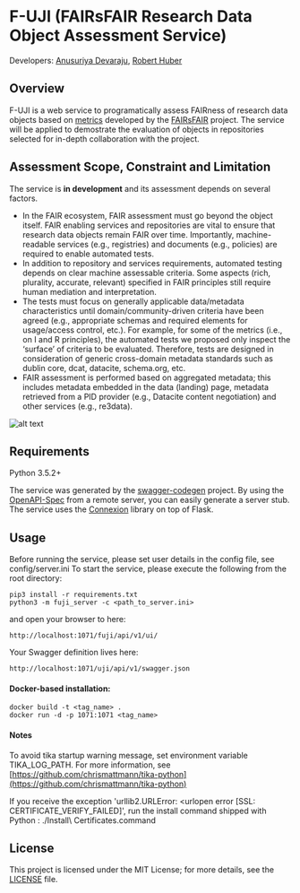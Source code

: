 # F-UJI (FAIRsFAIR Research Data Object Assessment Service)
Developers: [Anusuriya Devaraju](mailto:anusuriya.devaraju@googlemail.com), [Robert Huber](mailto:rhuber@marum.de)

## Overview
F-UJI is a web service to programatically assess FAIRness of research data objects based on [metrics](https://doi.org/10.5281/zenodo.3775793) developed by the [FAIRsFAIR](https://www.fairsfair.eu/) project. 
The service will be applied to demostrate the evaluation of objects in repositories selected for in-depth collaboration with the project.  

## Assessment Scope, Constraint and Limitation
The service is **in development** and its assessment depends on several factors. 
- In the FAIR ecosystem, FAIR assessment must go beyond the object itself. FAIR enabling services and repositories are vital to ensure that research data objects remain FAIR over time. Importantly, machine-readable services (e.g., registries) and documents (e.g., policies) are required to enable automated tests. 
- In addition to repository and services requirements, automated testing depends on clear machine assessable criteria. Some aspects (rich, plurality, accurate, relevant) specified in FAIR principles still require human mediation and interpretation. 
- The tests must focus on generally applicable data/metadata characteristics until domain/community-driven criteria have been agreed (e.g., appropriate schemas and required elements for usage/access control, etc.). For example, for some of the metrics (i.e., on I and R principles), the automated tests we proposed only inspect the ‘surface’ of criteria to be evaluated. Therefore, tests are designed in consideration of generic cross-domain metadata standards such as dublin core, dcat, datacite, schema.org, etc.
- FAIR assessment is performed based on aggregated metadata; this includes metadata embedded in the data (landing) page, metadata retrieved from a PID provider (e.g., Datacite content negotiation) and other services (e.g., re3data).

![alt text](https://github.com/pangaea-data-publisher/fuji/blob/master/fuji_server/static/main.png?raw=true)

## Requirements
Python 3.5.2+

The service was generated by the [swagger-codegen](https://github.com/swagger-api/swagger-codegen) project. By using the
[OpenAPI-Spec](https://github.com/swagger-api/swagger-core/wiki) from a remote server, you can easily generate a server stub.  
The service uses the [Connexion](https://github.com/zalando/connexion) library on top of Flask.

## Usage
Before running the service, please set user details in the config file, see config/server.ini
To start the service, please execute the following from the root directory:
```
pip3 install -r requirements.txt
python3 -m fuji_server -c <path_to_server.ini>
```

and open your browser to here:

```
http://localhost:1071/fuji/api/v1/ui/
```

Your Swagger definition lives here:

```
http://localhost:1071/uji/api/v1/swagger.json
```

#### Docker-based installation:

```
docker build -t <tag_name> .
docker run -d -p 1071:1071 <tag_name>
```

#### Notes

To avoid tika startup warning message, set environment variable TIKA_LOG_PATH. For more information, see [https://github.com/chrismattmann/tika-python](https://github.com/chrismattmann/tika-python)

If you receive the exception 'urllib2.URLError: <urlopen error [SSL: CERTIFICATE_VERIFY_FAILED]', run the install command shipped with Python : ./Install\ Certificates.command

## License
This project is licensed under the MIT License; for more details, see the [LICENSE](https://github.com/pangaea-data-publisher/fuji/blob/master/LICENSE) file.
